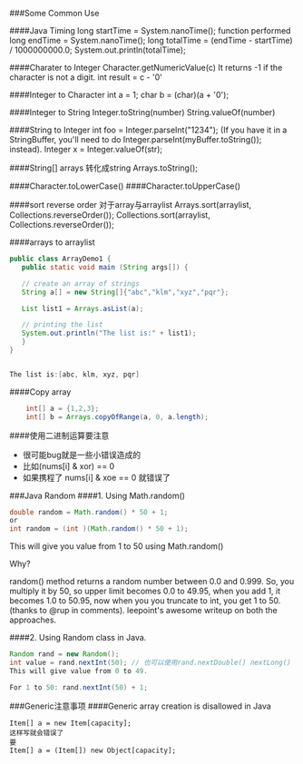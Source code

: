 ###Some Common Use

####Java Timing
	long startTime = System.nanoTime();
	function performed
	long endTime = System.nanoTime();
	long totalTime = (endTime - startTime) / 1000000000.0;
	System.out.println(totalTime);

####Charater to Integer
	Character.getNumericValue(c)
	It returns -1 if the character is not a digit.
	int result = c - '0'

####Integer to Character
	int a = 1;
	char b = (char)(a + '0');

####Integer to String
Integer.toString(number)
String.valueOf(number)

####String to Integer
	int foo = Integer.parseInt("1234");
	(If you have it in a StringBuffer, you'll need to do Integer.parseInt(myBuffer.toString()); instead).
	Integer x = Integer.valueOf(str);

####String[] arrays 转化成string
Arrays.toString();

####Character.toLowerCase()
####Character.toUpperCase()

####sort reverse order
	对于array与arraylist
	Arrays.sort(arraylist, Collections.reverseOrder());
	Collections.sort(arraylist, Collections.reverseOrder());

####arrays to arraylist
```java
public class ArrayDemo1 {
   public static void main (String args[]) {

   // create an array of strings
   String a[] = new String[]{"abc","klm","xyz","pqr"};

   List list1 = Arrays.asList(a);

   // printing the list
   System.out.println("The list is:" + list1);
   }
}


The list is:[abc, klm, xyz, pqr]
```
####Copy array
```java
    int[] a = {1,2,3};
    int[] b = Arrays.copyOfRange(a, 0, a.length);
```

####使用二进制运算要注意
- 很可能bug就是一些小错误造成的
- 比如(nums[i] & xor) == 0
- 如果携程了 nums[i] & xoe == 0 就错误了

###Java Random
####1. Using Math.random()
```java
double random = Math.random() * 50 + 1;
or
int random = (int )(Math.random() * 50 + 1);
```
This will give you value from 1 to 50 using Math.random()

Why?

random() method returns a random number between 0.0 and 0.999. So, you multiply it by 50, so upper limit becomes 0.0 to 49.95, when you add 1, it becomes 1.0 to 50.95, now when you you truncate to int, you get 1 to 50. (thanks to @rup in comments). leepoint's awesome writeup on both the approaches.

####2. Using Random class in Java.
```java
Random rand = new Random();
int value = rand.nextInt(50); // 也可以使用rand.nextDouble() nextLong()
This will give value from 0 to 49.

For 1 to 50: rand.nextInt(50) + 1;
```

###Generic注意事项
####Generic array creation is disallowed in Java
```
Item[] a = new Item[capacity];
这样写就会错误了
要
Item[] a = (Item[]) new Object[capacity];
```
